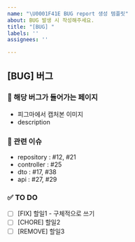 ```yaml
---
name: "\U0001F41E BUG report 생성 템플릿"
about: BUG 발생 시 작성해주세요.
title: "[BUG] "
labels: ''
assignees: ''

---
```


## [BUG] 버그

### 📌 해당 버그가 들어가는 페이지
- 피그마에서 캡처본 이미지
- description

### 🔗 관련 이슈
- repository : #12, #21
- controller : #25
- dto : #17, #38
- api : #27, #29

### ✅ TO DO
- [ ] [FIX] 할일1 - 구체적으로 쓰기
- [ ] [CHORE] 할일2
- [ ] [REMOVE] 할일3
